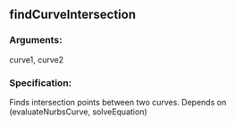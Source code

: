 ## findCurveIntersection
### Arguments: 
curve1, curve2
### Specification: 
Finds intersection points between two curves. Depends on (evaluateNurbsCurve, solveEquation)
